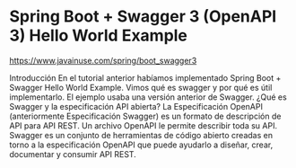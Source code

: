 # Spring Boot + Swagger 3 (OpenAPI 3) Hello World Example

https://www.javainuse.com/spring/boot_swagger3

Introducción
En el tutorial anterior habíamos implementado Spring Boot + Swagger Hello World Example. Vimos qué es swagger y por qué es útil implementarlo. El ejemplo usaba una versión anterior de Swagger.
¿Qué es Swagger y la especificación API abierta?
La Especificación OpenAPI (anteriormente Especificación Swagger) es un formato de descripción de API para API REST. Un archivo OpenAPI le permite describir toda su API.
Swagger es un conjunto de herramientas de código abierto creadas en torno a la especificación OpenAPI que puede ayudarlo a diseñar, crear, documentar y consumir API REST.
